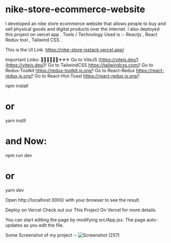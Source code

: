 # nike-store-ecommerce-website

I developed an nike store ecommerce website that allows people to buy and sell physical goods and digital products over the internet. 
I also deployed this project on vercel app . 
Tools / Technology Used is :- Reactjs , React Redux tool , Tailwind CSS .

This is the UI Link.
https://nike-store-jsstack.vercel.app/



Important Links: 📣📢📣📢📣📢✈✈✈
Go to ViteJS [https://vitejs.dev/] (https://vitejs.dev/)!
Go to TailwindCSS https://tailwindcss.com/!
Go to Redux-Toolkit https://redux-toolkit.js.org/!
Go to React-Redux https://react-redux.js.org/!
Go to React-Hot-Toast https://react-redux.js.org/!

npm install
# or
yarn instll

# and Now:

npm run dev
# or
yarn dev



Open http://localhost:3000/ with your browser to see the result.


Deploy on Vercel
Check out our This Project On Vercel for more details.

You can start editing the page by modifying src/App.jsx. The page auto-updates as you edit the file.








Some Screenshot of my project :-
![Screenshot (257)](https://github.com/ankitbarnwal123/nike-store-ecommerce-website/assets/121225831/7d38782d-ec60-4c41-aeab-953bf35119a7)
